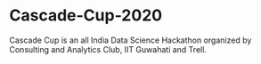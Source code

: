 # Cascade-Cup-2020
Cascade Cup is an all India Data Science Hackathon organized by Consulting and Analytics Club, IIT Guwahati and Trell.
